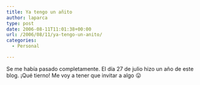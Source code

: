 ```yaml
---
title: Ya tengo un añito
author: laparca
type: post
date: 2006-08-11T11:01:38+00:00
url: /2006/08/11/ya-tengo-un-anito/
categories:
  - Personal

---
```

Se me había pasado completamente. El día 27 de julio hizo un año de este blog. ¡Qué tierno! Me voy a tener que invitar a algo 😛